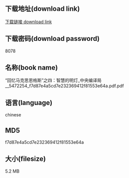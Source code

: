 ## 下载地址(download link)
[下载链接 download link](https://voluble-croquembouche-d321dc.netlify.app/?s=%E2%80%9C%E5%9B%9E%E5%BF%86%E9%A9%AC%E5%85%8B%E6%80%9D%E6%81%A9%E6%A0%BC%E6%96%AF%E2%80%9D%E4%B9%8B%E5%9B%9B%EF%BC%9A%E6%99%BA%E6%85%A7%E7%9A%84%E6%98%8E%E7%81%AF_%E4%B8%AD%E5%A4%AE%E7%BC%96%E8%AF%91%E5%B1%80__5472254_f7d87e4a5cd7e232369412f81553e64a.pdf)

## 下载密码(download password)
8078

## 名称(book name)
“回忆马克思恩格斯”之四：智慧的明灯_中央编译局__5472254_f7d87e4a5cd7e232369412f81553e64a.pdf.pdf

## 语言(language)
chinese

## MD5
f7d87e4a5cd7e232369412f81553e64a

## 大小(filesize)
5.2 MB
